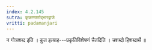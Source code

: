 ```yaml
---
index: 4.2.145
sutra: कृकणपर्णाद्भारद्वाजे
vritti: padamanjari
---
```


 न गोत्रशब्द इति । कुत इत्याह---प्रकृतिविशेषणं चैतदिति । चशब्दो हिशब्दार्थे ॥